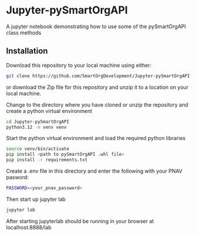 # Jupyter-pySmartOrgAPI
A jupyter notebook demonstrating how to use some of the pySmartOrgAPI class methods


## Installation

Download this repository to your local machine using either:

``` sh
git clone https://github.com/SmartOrgDevelopment/Jupyter-pySmartOrgAPI.git
```

or download the Zip file for this repository and unzip it to a location on your local machine.

Change to the directory where you have cloned or unzip the repository and create a python virtual environment

```sh
cd Jupyter-pySmartOrgAPI
python3.12 -m venv venv
```

Start the python virtual environment and load the required python libraries

```sh
source venv/bin/activate
pip install <path to pySmartOrgAPI .whl file>
pip install -r requirements.txt
```

Create a .env file in this directory and enter the following with your PNAV pasword:
```sh
PASSWORD=<your_pnav_password>
```

Then start up jupyter lab
```sh
jupyter lab
```

After starting jupyterlab should be running in your browser at localhost:8888/lab